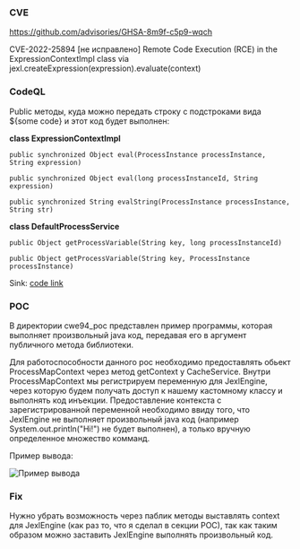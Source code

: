 ### CVE

https://github.com/advisories/GHSA-8m9f-c5p9-wqch

CVE-2022-25894 [не исправлено] Remote Code Execution (RCE) in the ExpressionContextImpl class via jexl.createExpression(expression).evaluate(context)

### CodeQL
Public методы, куда можно передать строку с подстроками вида ${some code} и этот код будет выполнен:

**class ExpressionContextImpl**

```public synchronized Object eval(ProcessInstance processInstance, String expression)```

```public synchronized Object eval(long processInstanceId, String expression)```

```public synchronized String evalString(ProcessInstance processInstance, String str)```


**class DefaultProcessService**

```public Object getProcessVariable(String key, long processInstanceId)```

```public Object getProcessVariable(String key, ProcessInstance processInstance)```

Sink:
[code link](https://github.com/youseries/uflo/blob/master/uflo-core/src/main/java/com/bstek/uflo/expr/impl/ExpressionContextImpl.java#L126)

### POC

В директории cwe94_poc представлен пример программы, которая выполняет произвольный java код, передавая его в аргумент публичного метода библиотеки.

Для работоспособности данного poc необходимо предоставлять обьект ProcessMapContext через метод getContext у CacheService. Внутри ProcessMapContext мы регистрируем переменную для JexlEngine, через которую будем получать доступ к нашему кастомному классу и выполнять код инъекции. Предоставление контекста с зарегистрированной переменной необходимо ввиду того, что JexlEngine не выполняет произвольный java код (например System.out.println("Hi!") не будет выполнен), а только вручную определенное множество комманд.

 Пример вывода:

![Пример вывода](image.png)

### Fix
Нужно убрать возможность через паблик методы выставлять context для JexlEngine (как раз то, что я сделал в секции POC), так как таким образом можно заставить JexlEngine выполнять произвольный код.

